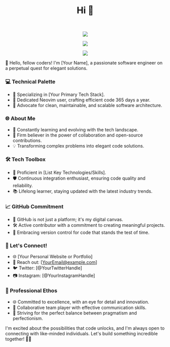 <h1 align="center">Hi 👋</h1>

<div align="center">
   
 </div>

 <br />

 <div align="center">

![](http://github-profile-summary-cards.vercel.app/api/cards/profile-details?username=NattapolChan&theme=tokyonight)
  
![](http://github-profile-summary-cards.vercel.app/api/cards/stats?username=NattapolChan&theme=tokyonight)
  
![](http://github-profile-summary-cards.vercel.app/api/cards/most-commit-language?username=NattapolChan&theme=tokyonight&exclude=Jupyter+Notebook)  

</div>


👋 Hello, fellow coders! I'm [Your Name], a passionate software engineer on a perpetual quest for elegant solutions.

### 💻 Technical Palette
- 💼 Specializing in [Your Primary Tech Stack].
- 🚀 Dedicated Neovim user, crafting efficient code 365 days a year.
- 📝 Advocate for clean, maintainable, and scalable software architecture.

### 🌐 About Me
- 🌱 Constantly learning and evolving with the tech landscape.
- 🤝 Firm believer in the power of collaboration and open-source contributions.
- 💡 Transforming complex problems into elegant code solutions.

### 🛠️ Tech Toolbox
- 🔧 Proficient in [List Key Technologies/Skills].
- 🛡️ Continuous integration enthusiast, ensuring code quality and reliability.
- 📚 Lifelong learner, staying updated with the latest industry trends.

### 📈 GitHub Commitment
- 🤖 GitHub is not just a platform; it's my digital canvas.
- 🛠️ Active contributor with a commitment to creating meaningful projects.
- 🌟 Embracing version control for code that stands the test of time.

### 🚀 Let's Connect!
- 🌐 [Your Personal Website or Portfolio]
- 📧 Reach out: [YourEmail@example.com]
- 🐦 Twitter: [@YourTwitterHandle]
- 📷 Instagram: [@YourInstagramHandle]

### 🌟 Professional Ethos
- 🌐 Committed to excellence, with an eye for detail and innovation.
- 👥 Collaborative team player with effective communication skills.
- 🌟 Striving for the perfect balance between pragmatism and perfectionism.

I'm excited about the possibilities that code unlocks, and I'm always open to connecting with like-minded individuals. Let's build something incredible together! 🚀✨
